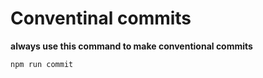 # Conventinal commits

**always use this command to make conventional commits**

```bash
npm run commit
```
